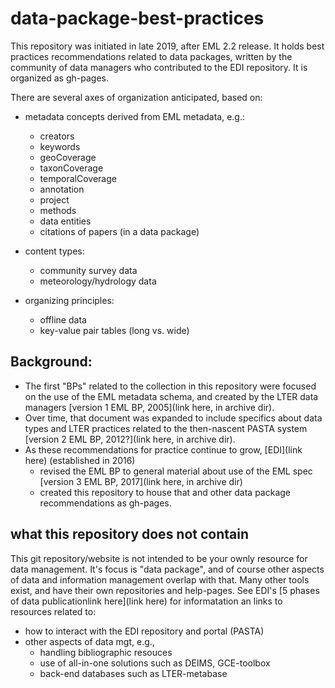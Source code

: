# data-package-best-practices

This repository was initiated in late 2019, after EML 2.2 release.  It holds best practices recommendations related to data packages, written by the community of data managers who contributed to the EDI repository. It is organized as gh-pages. 

There are several axes of organization anticipated, based on:

- metadata concepts derived from EML metadata, e.g.:
  - creators
  - keywords
  - geoCoverage 
  - taxonCoverage
  - temporalCoverage
  - annotation
  - project
  - methods
  - data entities
  - citations of papers (in a data package)
  
- content types:
  - community survey data
  - meteorology/hydrology data
  
- organizing principles:
  - offline data
  - key-value pair tables (long vs. wide)



## Background:
- The first "BPs" related to the collection in this repository were focused on the use of the EML metadata schema, and created by the LTER data managers [version 1 EML BP, 2005](link here, in archive dir). 
- Over time, that document was expanded to include specifics about data types and LTER practices related to the then-nascent PASTA system [version 2 EML BP, 2012?](link here, in archive dir).  
- As these recommendations for practice continue to grow, [EDI](link here) (established in 2016) 
  - revised the EML BP to general material about use of the EML spec [version 3 EML BP, 2017](link here, in archive dir)
  - created this repository to house that and other data package recommendations as gh-pages.
  
  
## what this repository does not contain
This git repository/website is not intended to be your ownly resource for data management. It's focus is "data package", and of course other aspects of data and information management overlap with that. Many other tools exist, and have their own repositories and help-pages. See EDI's [5 phases of data publicationlink here](link here) for informatation an links to resources related to:
- how to interact with the EDI repository and portal (PASTA)
- other aspects of data mgt, e.g., 
  - handling bibliographic resouces
  - use of all-in-one solutions such as DEIMS, GCE-toolbox
  - back-end databases such as LTER-metabase
